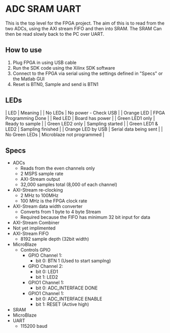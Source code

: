 ﻿# ADC SRAM UART
This is the top level for the FPGA project. The aim of this is to read from the two ADCs, using the AXI stream FIFO and then into SRAM. The SRAM Can then be read slowly back to the PC over UART.

## How to use
1. Plug FPGA in using USB cable
2. Run the SDK code using the Xilinx SDK software
3. Connect to the FPGA via serial using the settings defined in "Specs" or the Matlab GUI
4. Reset is BTN0, Sample and send is BTN1

## LEDs
| LED | Meaning |
| No LEDs | No power - Check USB |
| Orange LED | FPGA Programming Done |
| Red LED | Board has power |
| Green LED1 only | Ready to sample |
| Green LED2 only | Sampling started |
| Green LED1 & LED2 | Sampling finished |
| Orange LED by USB | Serial data being sent |
| No Green LEDs | Microblaze not programmed |

## Specs
* ADCs
  * Reads from the even channels only
  * 2 MSPS sample rate
  * AXI-Stream output
  * 32,000 samples total (8,000 of each channel)
* AXI-Stream re-clocking
  * 2 MHz to 100MHz
  * 100 MHz is the FPGA clock rate
* AXI-Stream data width converter
  * Converts from 1 byte to 4 byte Stream
  * Required because the FIFO has minimum 32 bit input for data
* AXI-Stream Combiner
 * Not yet implimented
* AXI-Stream FIFO
  * 8192 sample depth (32bit width)
* MicroBlaze
  * Controls GPIO
      * GPIO Channel 1:
         * bit 0: BTN 1 (Used to start samplng)
      * GPIO Channel 2: 
         * bit 0: LED1
         * bit 1: LED2
      * GPIO1 Channel 1:
         * bit 0: ADC_INTERFACE DONE
      * GPIO1 Channel 1: 
         * bit 0: ADC_INTERFACE ENABLE
         * bit 1: RESET (Active high)
* SRAM
* MicroBlaze
* UART
  * 115200 baud
